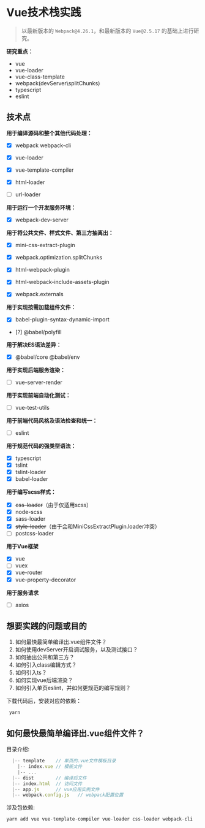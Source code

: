 # Vue技术栈实践

> 以最新版本的 ``Webpack@4.26.1``，和最新版本的 ``Vue@2.5.17`` 的基础上进行研究。

**研究重点：**
  - vue
  - vue-loader
  - vue-class-template
  - webpack(devServer\splitChunks)
  - typescript
  - eslint

## 技术点

**用于编译源码和整个其他代码处理：**
- [x] webpack webpack-cli
- [x] vue-loader
- [x] vue-template-compiler
- [x] html-loader
- [ ] url-loader


**用于运行一个开发服务环境：**
- [x] webpack-dev-server


**用于将公共文件、样式文件、第三方抽离出：**
- [x] mini-css-extract-plugin
- [x] webpack.optimization.splitChunks
- [x] html-webpack-plugin
- [x] html-webpack-include-assets-plugin
- [x] webpack.externals


**用于实现按需加载组件文件：**
- [x] babel-plugin-syntax-dynamic-import
- [?] @babel/polyfill


**用于解决ES语法差异：**
- [x] @babel/core @babel/env

**用于实现后端服务渲染：**
- [ ] vue-server-render

**用于实现前端自动化测试：**
- [ ] vue-test-utils

**用于前端代码风格及语法检查和统一：**
- [ ] eslint

**用于规范代码的强类型语法：**
- [x] typescript
- [x] tslint
- [x] tslint-loader
- [x] babel-loader

**用于编写scss样式：**
- [x] ~~css-loader~~（由于仅适用scss）
- [x] node-scss
- [x] sass-loader
- [x] ~~style-loader~~（由于会和MiniCssExtractPlugin.loader冲突）
- [ ] postcss-loader

**用于Vue框架**
- [x] vue
- [ ] vuex
- [x] vue-router
- [x] vue-property-decorator

**用于服务请求**
- [ ] axios



## 想要实践的问题或目的
  1. 如何最快最简单编译出.vue组件文件？
  2. 如何使用devServer开启调试服务，以及测试接口？
  3. 如何抽出公共和第三方？
  4. 如何引入class编辑方式？
  5. 如何引入ts？
  6. 如何实现vue后端渲染？
  7. 如何引入单页eslint，并如何更规范的编写规则？

下载代码后，安装对应的依赖：
```javascript
 yarn
```

## 如何最快最简单编译出.vue组件文件？

目录介绍:
```javascript
  |-- template    // 单页的.vue文件模板目录
    |-- index.vue // 模板文件
    |-- ...
  |-- dist        // 编译后文件
  |-- index.html  // 访问文件
  |-- app.js      // vue应用实例文件
  |-- webpack.config.js   // webpack配置位置
```

涉及包依赖:
```c
yarn add vue vue-template-compiler vue-loader css-loader webpack-cli
```
